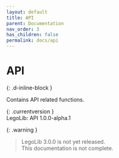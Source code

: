 ```yaml
---
layout: default
title: API
parent: Documentation
nav_order: 3
has_children: false
permalink: docs/api
---
```

# API  
{: .d-inline-block }  

Contains API related functions.  

{: .currentversion }  
LegoLib: API 1.0.0-alpha.1  

{: .warning }  
> LegoLib 3.0.0 is not yet released.  
> This documentation is not complete.  